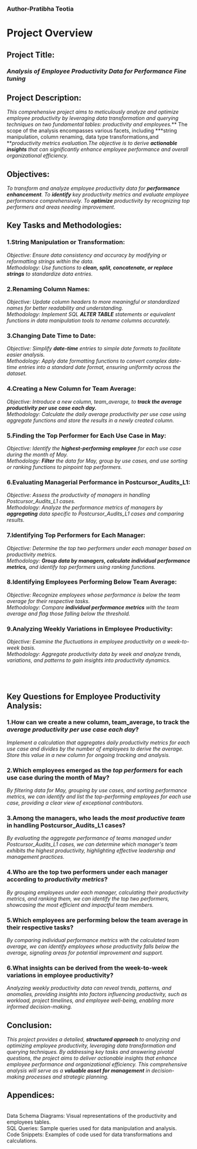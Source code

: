 ### Author-Pratibha Teotia



# Project Overview

## Project Title: 
### *Analysis of Employee Productivity Data for Performance Fine tuning*

## Project Description:
*This comprehensive project aims to meticulously analyze and optimize employee productivity by leveraging data transformation and querying techniques on two fundamental tables: productivity and employees.*** The scope of the analysis encompasses various facets, including ***string manipulation, column renaming, data type transformations,and ***productivity metrics evaluation.The objective is to derive ***actionable insights*** that can significantly enhance employee performance and overall organizational efficiency.*

## Objectives:
*To transform and analyze employee productivity data for ***performance enhancement***.
To ***identify*** key productivity metrics and evaluate employee performance comprehensively.
To ***optimize*** productivity by recognizing top performers and areas needing improvement.*

## Key Tasks and Methodologies:
### 1.String Manipulation or Transformation:
*Objective: Ensure data consistency and accuracy by modifying or reformatting strings within the data.
<br>Methodology: Use functions to ***clean, split, concatenate, or replace strings*** to standardize data entries.*

### 2.Renaming Column Names:
*Objective: Update column headers to more meaningful or standardized names for better readability and understanding.
<br>Methodology: Implement SQL ***ALTER TABLE*** statements or equivalent functions in data manipulation tools to rename columns accurately.*

### 3.Changing Date Time to Date:
*Objective: Simplify ***date-time*** entries to simple date formats to facilitate easier analysis.
<br>Methodology: Apply date formatting functions to convert complex date-time entries into a standard date format, ensuring uniformity across the dataset.*

### 4.Creating a New Column for Team Average:
*Objective: Introduce a new column, team_average, to ***track the average productivity per use case each day.***
<br>Methodology: Calculate the daily average productivity per use case using aggregate functions and store the results in a newly created column.*

### 5.Finding the Top Performer for Each Use Case in May:
*Objective: Identify the ***highest-performing employee*** for each use case during the month of May.
<br>Methodology: ***Filter*** the data for May, group by use cases, and use sorting or ranking functions to pinpoint top performers.*

### 6.Evaluating Managerial Performance in Postcursor_Audits_L1:
*Objective: Assess the productivity of managers in handling Postcursor_Audits_L1 cases.
<br>Methodology: Analyze the performance metrics of managers by ***aggregating*** data specific to Postcursor_Audits_L1 cases and comparing results.*

### 7.Identifying Top Performers for Each Manager:
*Objective: Determine the top two performers under each manager based on productivity metrics.
<br>Methodology: ***Group data by managers, calculate individual performance metrics,*** and identify top performers using ranking functions.*

### 8.Identifying Employees Performing Below Team Average:
*Objective: Recognize employees whose performance is below the team average for their respective tasks.
<br>Methodology: Compare ***individual performance metrics*** with the team average and flag those falling below the threshold.*

### 9.Analyzing Weekly Variations in Employee Productivity:
*Objective: Examine the fluctuations in employee productivity on a week-to-week basis.
<br>Methodology: Aggregate productivity data by week and analyze trends, variations, and patterns to gain insights into productivity dynamics.*





<br>
<br>

## Key Questions for Employee Productivity Analysis:

### 1.How can we create a new column, team_average, to track the ***average productivity per use case each day***?
*Implement a calculation that aggregates daily productivity metrics for each use case and divides by the number of employees to derive the average. Store this value in a new column for ongoing tracking and analysis.*

### 2.Which employees emerged as the ***top performers*** for each use case during the month of May?
*By filtering data for May, grouping by use cases, and sorting performance metrics, we can identify and list the top-performing employees for each use case, providing a clear view of exceptional contributors.*

### 3.Among the managers, who leads the ***most productive team*** in handling Postcursor_Audits_L1 cases?
*By evaluating the aggregate performance of teams managed under Postcursor_Audits_L1 cases, we can determine which manager's team exhibits the highest productivity, highlighting effective leadership and management practices.*

### 4.Who are the top two performers under each manager according to ***productivity metrics***?
*By grouping employees under each manager, calculating their productivity metrics, and ranking them, we can identify the top two performers, showcasing the most efficient and impactful team members.*

### 5.Which employees are performing below the team average in their respective tasks?
*By comparing individual performance metrics with the calculated team average, we can identify employees whose productivity falls below the average, signaling areas for potential improvement and support.*

### 6.What insights can be derived from the week-to-week variations in employee productivity?
*Analyzing weekly productivity data can reveal trends, patterns, and anomalies, providing insights into factors influencing productivity, such as workload, project timelines, and employee well-being, enabling more informed decision-making.*

## Conclusion:
*This project provides a detailed, ***structured approach*** to analyzing and optimizing employee productivity, leveraging data transformation and querying techniques. By addressing key tasks and answering pivotal questions, the project aims to deliver actionable insights that enhance employee performance and organizational efficiency. This comprehensive analysis will serve as a ***valuable asset for management*** in decision-making processes and strategic planning.*

## Appendices:
<br>Data Schema Diagrams: Visual representations of the productivity and employees tables.
<br>SQL Queries: Sample queries used for data manipulation and analysis.
<br>Code Snippets: Examples of code used for data transformations and calculations.

